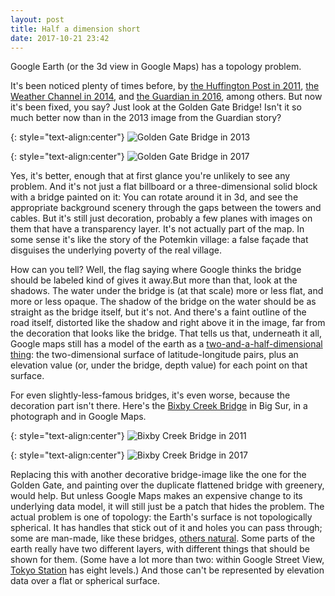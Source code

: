 ```yaml
---
layout: post
title: Half a dimension short
date: 2017-10-21 23:42
---
```

Google Earth (or the 3d view in Google Maps) has a topology problem.

It's been noticed plenty of times before, by [the Huffington Post in 2011](https://www.huffingtonpost.com/2011/03/15/google-earth-bridges-pictures_n_835328.html), [the Weather Channel in 2014](https://weather.com/sports-recreation/weather-ventures/news/postcards-from-google-earth-20130412), and [the Guardian in 2016](https://www.theguardian.com/artanddesign/shortcuts/2016/may/02/postcards-google-earth-artist-clement-valla), among others. But now it's been fixed, you say? Just look at the Golden Gate Bridge! Isn't it so much better now than in the 2013 image from the Guardian story?

{: style="text-align:center"}
![Golden Gate Bridge in 2013]({{site.baseurl}}/assets/2017/GG2013.jpg)

{: style="text-align:center"}
![Golden Gate Bridge in 2017]({{site.baseurl}}/assets/2017/GG2017.jpg)

Yes, it's better, enough that at first glance you're unlikely to see any problem. And it's not just a flat billboard or a three-dimensional solid block with a bridge painted on it: You can rotate around it in 3d, and see the appropriate background scenery through the gaps between the towers and cables. But it's still just decoration, probably a few planes with images on them that have a transparency layer. It's not actually part of the map.
In some sense it's like the story of the Potemkin village: a false façade that disguises the underlying poverty of the real village.

How can you tell? Well, the flag saying where Google thinks the bridge should be labeled kind of gives it away.But more than that, look at the shadows. The water under the bridge is (at that scale) more or less flat, and more or less opaque. The shadow of the bridge on the water should be as straight as the bridge itself, but it's not.  And there's a faint outline of the road itself, distorted like the shadow and right above it in the image, far from the decoration that looks like the bridge. That tells us that, underneath it all, Google maps still has a model of the earth as a [two-and-a-half-dimensional thing](https://en.wikipedia.org/wiki/2.5D): the two-dimensional surface of latitude-longitude pairs, plus an elevation value (or, under the bridge, depth value) for each point on that surface.

For even slightly-less-famous bridges, it's even worse, because the decoration part isn't there. Here's the [Bixby Creek Bridge](https://en.wikipedia.org/wiki/Bixby_Creek_Bridge) in Big Sur, in a photograph and in Google Maps.

{: style="text-align:center"}
![Bixby Creek Bridge in 2011]({{site.baseurl}}/assets/2017/Bixby11.jpg 'CC-BY-SA image Bixby Bridge from overlook.JPG by GlennTSimmons from Wikimedia Commons')

{: style="text-align:center"}
![Bixby Creek Bridge in 2017]({{site.baseurl}}/assets/2017/Bixby17.jpg)

Replacing this with another decorative bridge-image like the one for the Golden Gate, and painting over the duplicate flattened bridge with greenery, would help. But unless Google Maps makes an expensive change to its underlying data model, it will still just be a patch that hides the problem. The actual problem is one of topology: the Earth's surface is not topologically spherical. It has handles that stick out of it and holes you can pass through; some are man-made, like these bridges, [others natural](https://en.wikipedia.org/wiki/List_of_longest_natural_arches). Some parts of the earth really have two different layers, with different things that should be shown for them. (Some have a lot more than two: within Google Street View, [Tokyo Station](https://en.wikipedia.org/wiki/Tokyo_Station) has eight levels.) And those can't be represented by elevation data over a flat or spherical surface.